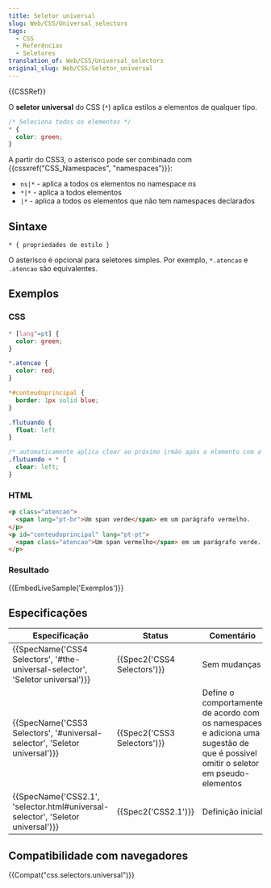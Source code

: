 ```yaml
---
title: Seletor universal
slug: Web/CSS/Universal_selectors
tags:
  - CSS
  - Referências
  - Seletores
translation_of: Web/CSS/Universal_selectors
original_slug: Web/CSS/Seletor_universal
---
```

{{CSSRef}}

O **seletor universal** do CSS (`*`) aplica estilos a elementos de qualquer tipo.

```css
/* Seleciona todos os elementos */
* {
  color: green;
}
```

A partir do CSS3, o asterisco pode ser combinado com {{cssxref("CSS_Namespaces", "namespaces")}}:

- `ns|*` - aplica a todos os elementos no namespace _ns_
- `*|*` - aplica a todos elementos
- `|*` - aplica a todos os elementos que não tem namespaces declarados

## Sintaxe

```
* { propriedades de estilo }
```

O asterisco é opcional para seletores simples. Por exemplo, `*.atencao` e `.atencao` são equivalentes.

## Exemplos

### CSS

```css
* [lang^=pt] {
  color: green;
}

*.atencao {
  color: red;
}

*#conteudoprincipal {
  border: 1px solid blue;
}

.flutuando {
  float: left
}

/* automaticamente aplica clear ao próximo irmão após o elemento com a classe .flutuando */
.flutuando + * {
  clear: left;
}
```

### HTML

```html
<p class="atencao">
  <span lang="pt-br">Um span verde</span> em um parágrafo vermelho.
</p>
<p id="conteudoprincipal" lang="pt-pt">
  <span class="atencao">Um span vermelho</span> em um parágrafo verde.
</p>
```

### Resultado

{{EmbedLiveSample('Exemplos')}}

## Especificações

| Especificação                                                                                            | Status                               | Comentário                                                                                                                        |
| -------------------------------------------------------------------------------------------------------- | ------------------------------------ | --------------------------------------------------------------------------------------------------------------------------------- |
| {{SpecName('CSS4 Selectors', '#the-universal-selector', 'Seletor universal')}} | {{Spec2('CSS4 Selectors')}} | Sem mudanças                                                                                                                      |
| {{SpecName('CSS3 Selectors', '#universal-selector', 'Seletor universal')}}     | {{Spec2('CSS3 Selectors')}} | Define o comportamente de acordo com os namespaces e adiciona uma sugestão de que é possivel omitir o seletor em pseudo-elementos |
| {{SpecName('CSS2.1', 'selector.html#universal-selector', 'Seletor universal')}} | {{Spec2('CSS2.1')}}             | Definição inicial                                                                                                                 |

## Compatibilidade com navegadores

{{Compat("css.selectors.universal")}}
